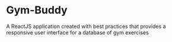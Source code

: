 # Gym-Buddy
A ReactJS application created with best practices that provides a responsive user interface for a database of gym exercises
